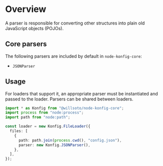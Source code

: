 # Overview

A parser is responsible for converting other structures into plain old JavaScript objects (POJOs).

## Core parsers

The following parsers are included by default in `node-konfig-core`:

- `JSONParser`

## Usage

For loaders that support it, an appropriate parser must be instantiated and passed to the loader. Parsers can be shared between loaders.

```typescript
import * as Konfig from "@willsoto/node-konfig-core";
import process from "node:process";
import path from "node:path";

const loader = new Konfig.FileLoader({
  files: [
    {
      path: path.join(process.cwd(), "config.json"),
      parser: new Konfig.JSONParser(),
    },
  ],
});
```
